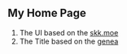 ## My Home Page

1. The UI based on the [skk.moe](https://skk.moe, "UI ")
2. The Title based on the [genea](https://github.com/livoras/genea)
